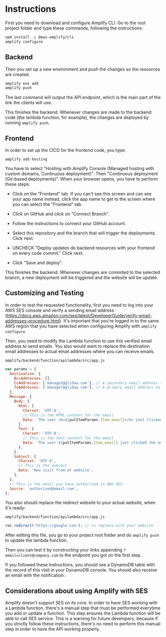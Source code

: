 # Instructions

First you need to download and configure Amplify CLI. Go to the root project folder and type these commands, following
the instructions:

```bash
npm install -g @aws-amplify/cli
amplify configure
```

## Backend

Then you set up a new environment and push the changes so the resources are created.

```bash
amplify env add
amplify push
```

The last command will output the API endpoint, which is the main part of the link the clients will use.

This finishes the backend. Whenever changes are made to the backend code (the lambda function, for example), the changes
are deployed by running `amplify push`.

## Frontend

In order to set up the CICD for the frontend code, you type:

```
amplify add hosting
```

You have to select "Hosting with Amplify Console (Managed hosting with custom domains, Continuous deployment)". Then
"Continuous deployment (Git-based deployments)". When your browser opens, you have to perform these steps:

- Click on the "Frontend" tab. If you can't see this screen and can see your app name instead, click the app name to get
  to the screen where you can select the "Frontend" tab.

- Click on GitHub and click on "Connect Branch".

- Follow the instructions to connect your GitHub account.

- Select this repository and the branch that will trigger the deployments. Click next.

- UNCHECK "Deploy updates do backend resources with your frontend on every code commit." Click next.

- Click "Save and deploy".

This finishes the backend. Whenever changes are commited to the selected branch, a new deployment will be triggered and
the website will be update.

## Customizing and Testing

In order to test the requested functionality, first you need to log into your AWS SES console and verify a sending email
address (https://docs.aws.amazon.com/ses/latest/DeveloperGuide/verify-email-addresses-procedure.html). It's important
that you're logged in to the same AWS region that you have selected when configuring Amplify with `amplify configure`.

Then, you need to modify the Lambda function to use this verified email address to send emails. You also would want to
replace the destination email addresses to actual email addresses where you can receive emails.

`amplify/backend/function/apilambda/src/app.js`

```js
var params = {
  Destination: {
    BccAddresses: [],
    CcAddresses: ['manage2@glidaa.com'], // A secondary email address to receive the notification
    ToAddresses: ['manager@glidaa.com'], // A primary email address to receive the notification
  },
  Message: {
    Body: {
      Html: {
        Charset: 'UTF-8',
        // This is the HTML content for the email
        Data: `The user <b>${putItemParams.Item.email}</b> just clicked the email link and is visiting the website (${now})`,
      },
      Text: {
        Charset: 'UTF-8',
        // This is the text content for the email
        Data: `The user ${putItemParams.Item.email} just clicked the email link and is visiting the website (${now})`,
      },
    },
    Subject: {
      Charset: 'UTF-8',
      // This is the subject
      Data: 'New visit from at website',
    },
  },
  // This is the email you have authorized in AWS SES
  Source: 'authorized@email.com',
};
```

You also should replace the redirect website to your actual website, when it's ready:

`amplify/backend/function/apilambda/src/app.js`

```js
res.redirect('https://google.com'); // <= replace with your website
```

After editing this file, you go to your project root folder and do `amplify push` to update the lambda function.

Then you can test it by constructing your links appending `?email=client@company.com` to the endpoint you got on the
first step.

If you followed these instructions, you should see a DynamoDB table with the record of this visit in your DynamoDB
console. You should also receive an email with the notification.

## Considerations about using Amplify with SES

Amplify doesn't support SES on its core. In order to have SES working with a Lambda function, there's a manual step that
must be performed everytime you add or update a function. This step ensures the Lambda function will be able to call SES
service. This is a warning for future developers, because if you strictly follow these instructions, there's no need to
perform this manual step in order to have the API working properly.
